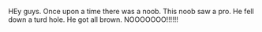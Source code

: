 HEy guys. Once upon a time there was a noob. This noob saw a pro. He fell down a turd hole. He got all brown. NOOOOOOO!!!!!!
